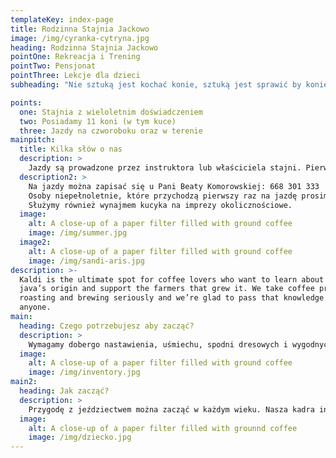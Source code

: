 ```yaml
---
templateKey: index-page
title: Rodzinna Stajnia Jackowo
image: /img/cyranka-cytryna.jpg
heading: Rodzinna Stajnia Jackowo
pointOne: Rekreacja i Trening
pointTwo: Pensjonat
pointThree: Lekcje dla dzieci
subheading: "Nie sztuką jest kochać konie, sztuką jest sprawić by konie pokochały Ciebie"

points:
  one: Stajnia z wieloletnim doświadczeniem
  two: Posiadamy 11 koni (w tym kuce)
  three: Jazdy na czworoboku oraz w terenie
mainpitch:
  title: Kilka słów o nas
  description: >
    Jazdy są prowadzone przez instruktora lub właściciela stajni. Pierwsza lekcja jest zawsze na czworoboku, abyśmy mogli sprawdzić umiejętności jeźdźca. Jest możliwość jazdy w teren po lasach i polach.
  description2: >
    Na jazdy można zapisać się u Pani Beaty Komorowskiej: 668 301 333
    Osoby niepełnoletnie, które przychodzą pierwszy raz na jazdę prosimy o przyjście z opiekunem lub rodzicem, ewentualnie przyniesienie oświadczenia podpisanego przez rodzica lub opiekuna.
    Służymy również wynajmem kucyka na imprezy okolicznościowe.
  image:
    alt: A close-up of a paper filter filled with ground coffee
    image: /img/summer.jpg
  image2:
    alt: A close-up of a paper filter filled with ground coffee
    image: /img/sandi-aris.jpg
description: >-
  Kaldi is the ultimate spot for coffee lovers who want to learn about their
  java’s origin and support the farmers that grew it. We take coffee production,
  roasting and brewing seriously and we’re glad to pass that knowledge to
  anyone.
main:
  heading: Czego potrzebujesz aby zacząć?
  description: >
    Wymagamy dobergo nastawienia, uśmiechu, spodni dresowych i wygodnych butów. Kaski mamy do dyspozycji klientów.
  image:
    alt: A close-up of a paper filter filled with ground coffee
    image: /img/inventory.jpg
main2:
  heading: Jak zacząć?
  description: >
    Przygodę z jeździectwem można zacząć w każdym wieku. Nasza kadra instruktorska, przygotuje dla Państwa odpowiedni trening, dobrany do umiejętności. Jedyne czego potrzeba, aby zacząć, to zadzwonić i umówić się na trening :)
  image:
    alt: A close-up of a paper filter filled with grounnd coffee
    image: /img/dziecko.jpg
---
```

